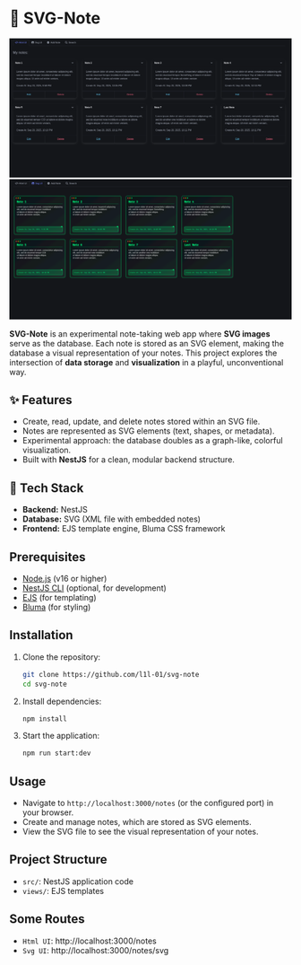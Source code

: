 # 📝 SVG-Note

![Project Screenshot](./htmlui.png)
![Project Screenshot](./svgui.png)

**SVG-Note** is an experimental note-taking web app where **SVG images** serve as the database. Each note is stored as an SVG element, making the database a visual representation of your notes. This project explores the intersection of **data storage** and **visualization** in a playful, unconventional way.

## ✨ Features
- Create, read, update, and delete notes stored within an SVG file.
- Notes are represented as SVG elements (text, shapes, or metadata).
- Experimental approach: the database doubles as a graph-like, colorful visualization.
- Built with **NestJS** for a clean, modular backend structure.

## 🚀 Tech Stack
- **Backend:** NestJS
- **Database:** SVG (XML file with embedded notes)
- **Frontend:** EJS template engine, Bluma CSS framework

## Prerequisites
- [Node.js](https://nodejs.org/) (v16 or higher)
- [NestJS CLI](https://docs.nestjs.com/cli/overview) (optional, for development)
- [EJS](https://ejs.co/) (for templating)
- [Bluma](https://bulma.io/) (for styling)

## Installation
1. Clone the repository:
   ```bash
   git clone https://github.com/l1l-01/svg-note
   cd svg-note
   ```

2. Install dependencies:
   ```bash
   npm install
   ```

3. Start the application:
   ```bash
   npm run start:dev
   ```

## Usage
- Navigate to `http://localhost:3000/notes` (or the configured port) in your browser.
- Create and manage notes, which are stored as SVG elements.
- View the SVG file to see the visual representation of your notes.

## Project Structure
- `src/`: NestJS application code
- `views/`: EJS templates

## Some Routes
- `Html UI`: http://localhost:3000/notes
- `Svg UI`: http://localhost:3000/notes/svg
